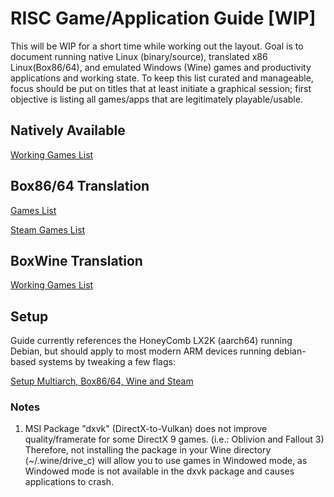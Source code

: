 # RISC Game/Application Guide [WIP]

This will be WIP for a short time while working out the layout. Goal is to document running native Linux (binary/source), translated x86 Linux(Box86/64), and emulated Windows (Wine) games and productivity applications and working state. To keep this list curated and manageable, focus should be put on titles that at least initiate a graphical session; first objective is listing all games/apps that are legitimately playable/usable.

## Natively Available

[Working Games List](Native)

## Box86/64 Translation

[Games List](Box86)

[Steam Games List](Box86Steam)

## BoxWine Translation

[Working Games List](BoxWine)

## Setup

Guide currently references the HoneyComb LX2K (aarch64) running Debian, but should apply to most modern ARM devices running debian-based systems by tweaking a few flags:

[Setup Multiarch, Box86/64, Wine and Steam](https://github.com/Wooty-B/LX2K_Guide/blob/main/Setup-Armhf-Chroot.md)

### Notes

1. MSI Package "dxvk" (DirectX-to-Vulkan) does not improve quality/framerate for some DirectX 9 games. (i.e.: Oblivion and Fallout 3) Therefore, not installing the package in your Wine directory (~/.wine/drive_c) will allow you to use games in Windowed mode, as Windowed mode is not available in the dxvk package and causes applications to crash.
